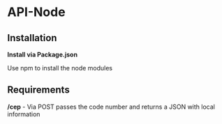 # API-Node

<h2><b>Installation</b></h2>

<b>Install via Package.json</b>

Use npm to install the node modules


<h2><b>Requirements</b></h2>

<b>/cep</b> - Via POST passes the code number and returns a JSON with local information
